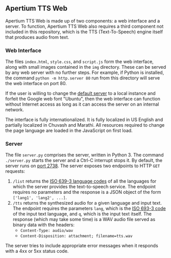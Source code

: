 ## Apertium TTS Web

Apertium TTS Web is made up of two components: a web interface and a
server. To function, Apertium TTS Web also requires a third component not
included in this repository, which is the TTS (Text-To-Speech) engine itself
that produces audio from text. <insert link when available>

### Web Interface

The files `index.html`, `style.css`, and `script.js` form the web interface,
along with small images contained in the `img` directory. These can be served by
any web server with no further steps. For example, if Python is installed, the
command `python -m http.server 80` run from this directory will serve the web
interface on port 80.

If the user is willing to change the [default server][2] to a local instance and
forfeit the Google web font "Ubuntu", then the web interface can function
without Internet access as long as it can access the server on an internal
network.

The interface is fully internationalized. It is fully localized in US English
and partially localized in Chuvash and Marathi. All resources required to
change the page language are loaded in the JavaScript on first load.

### Server

The file `server.py` comprises the server, written in Python 3. The command
`./server.py` starts the server and a Ctrl-C interrupt stops it. By default, the
server runs on [port 2738][3]. The server exposes two endpoints to HTTP `GET`
requests:
1. `/list` returns the [ISO 639-3 language codes][1] of all the languages for
which the server provides the text-to-speech service. The endpoint requires no
parameters and the response is a JSON object of the form `['lang1', 'lang2',
...]`.
1. `/tts` returns the synthesized audio for a given language and input text. The
endpoint requires the parameters `lang`, which is the [ISO 693-3 code][1] of the
input text language, and `q`, which is the input text itself. The response
(which may take some time) is a WAV audio file served as binary data with the
headers:
   * `Content-Type: audio/wav`
   * `Content-Disposition: attachment; filename=tts.wav`

The server tries to include appropriate error messages when it responds with a
4xx or 5xx status code.


  [1]: https://en.wikipedia.org/wiki/ISO_639-3
  [2]: https://github.com/shardulc/apertium-tts-web/blob/master/script.js#L8
  [3]: https://github.com/shardulc/apertium-tts-web/blob/master/server.py#L19
